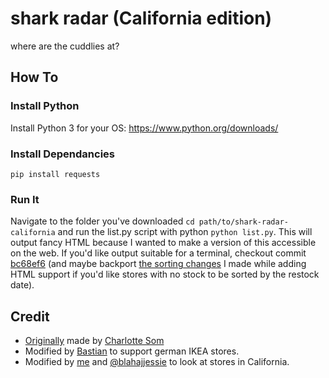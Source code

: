 # shark radar (California edition)
where are the cuddlies at?

## How To

### Install Python

Install Python 3 for your OS: https://www.python.org/downloads/

### Install Dependancies

`pip install requests`

### Run It

Navigate to the folder you've downloaded `cd path/to/shark-radar-california` and run the list.py script with python `python list.py`. This will output fancy HTML because I wanted to make a version of this accessible on the web. If you'd like output suitable for a terminal, checkout commit [bc68ef6](https://github.com/190n/shark-radar-california/tree/bc68ef6) (and maybe backport [the sorting changes](https://github.com/190n/shark-radar-california/commit/b7ea33cd9599f17580feb30d1d0c875de9833f4f#diff-8ff389d9f192b8783e5093ac8c9c5ef34c6e298a115abad116528f0149d8b616R81-R82) I made while adding HTML support if you'd like stores with no stock to be sorted by the restock date).

## Credit

- [Originally](https://git.lavender.software/charlotte/shark-radar) made by [Charlotte Som](https://github.com/videogame-hacker)
- Modified by [Bastian](https://github.com/basti564) to support german IKEA stores.
- Modified by [me](https://github.com/190n) and [@blahajjessie](https://github.com/blahajjessie) to look at stores in California.
